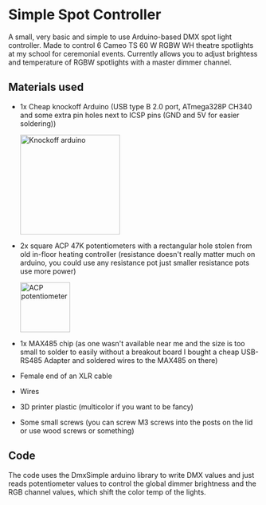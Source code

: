 # Simple Spot Controller
A small, very basic and simple to use Arduino-based DMX spot light controller.
Made to control 6 Cameo TS 60 W RGBW WH theatre spotlights at my school for ceremonial events.
Currently allows you to adjust brightess and temperature of RGBW spotlights with a master dimmer channel.

## Materials used
- 1x Cheap knockoff Arduino (USB type B 2.0 port, ATmega328P CH340 and some extra pin holes next to ICSP pins (GND and 5V for easier soldering))

  <img src="https://github.com/emeraldtip/Simple-Spot-Controller/assets/48155462/6e12076b-c05f-493c-bd3f-e054b200af39/" alt="Knockoff arduino" width="200">


- 2x square ACP 47K potentiometers with a rectangular hole stolen from old in-floor heating controller (resistance doesn't really matter much on arduino, you could use any resistance pot just smaller resistance pots use more power)

  <img src="https://github.com/emeraldtip/Simple-Spot-Controller/assets/48155462/1f7339a0-cedc-4423-9a0b-40a2b7cbbc71" alt="ACP potentiometer" width="100">

- 1x MAX485 chip (as one wasn't available near me and the size is too small to solder to easily without a breakout board I bought a cheap USB-RS485 Adapter and soldered wires to the MAX485 on there)
- Female end of an XLR cable
- Wires
- 3D printer plastic (multicolor if you want to be fancy)
- Some small screws (you can screw M3 screws into the posts on the lid or use wood screws or something)

## Code
The code uses the DmxSimple arduino library to write DMX values and just reads potentiometer values to control the global dimmer brightness and the RGB channel values, which shift the color temp of the lights.
